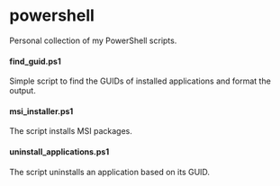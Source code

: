 # powershell
Personal collection of my PowerShell scripts.

#### find_guid.ps1 
Simple script to find the GUIDs of installed applications and format the output.

#### msi_installer.ps1 
The script installs MSI packages.

#### uninstall_applications.ps1 
The script uninstalls an application based on its GUID.
